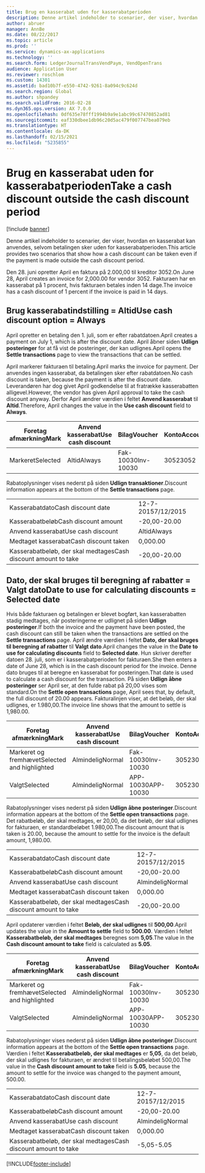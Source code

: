 ```yaml
---
title: Brug en kasserabat uden for kasserabatperioden
description: Denne artikel indeholder to scenarier, der viser, hvordan en kasserabat kan anvendes, selvom betalingen sker uden for kasserabatperioden.
author: abruer
manager: AnnBe
ms.date: 08/22/2017
ms.topic: article
ms.prod: ''
ms.service: dynamics-ax-applications
ms.technology: ''
ms.search.form: LedgerJournalTransVendPaym, VendOpenTrans
audience: Application User
ms.reviewer: roschlom
ms.custom: 14301
ms.assetid: bad10b7f-e550-4742-9261-8a094c9c624d
ms.search.region: Global
ms.author: shpandey
ms.search.validFrom: 2016-02-28
ms.dyn365.ops.version: AX 7.0.0
ms.openlocfilehash: 0df635e78fff1994b9a9e1abc99c67470852ad81
ms.sourcegitcommit: eaf330dbee1db96c20d5ac479f007747bea079eb
ms.translationtype: HT
ms.contentlocale: da-DK
ms.lasthandoff: 02/15/2021
ms.locfileid: "5235855"
---
```

# <a name="take-a-cash-discount-outside-the-cash-discount-period"></a><span data-ttu-id="8f881-103">Brug en kasserabat uden for kasserabatperioden</span><span class="sxs-lookup"><span data-stu-id="8f881-103">Take a cash discount outside the cash discount period</span></span>

[!include [banner](../includes/banner.md)]

<span data-ttu-id="8f881-104">Denne artikel indeholder to scenarier, der viser, hvordan en kasserabat kan anvendes, selvom betalingen sker uden for kasserabatperioden.</span><span class="sxs-lookup"><span data-stu-id="8f881-104">This article provides two scenarios that show how a cash discount can be taken even if the payment is made outside the cash discount period.</span></span>

<span data-ttu-id="8f881-105">Den 28. juni opretter April en faktura på 2.000,00 til kreditor 3052.</span><span class="sxs-lookup"><span data-stu-id="8f881-105">On June 28, April creates an invoice for 2,000.00 for vendor 3052.</span></span> <span data-ttu-id="8f881-106">Fakturaen har en kasserabat på 1 procent, hvis fakturaen betales inden 14 dage.</span><span class="sxs-lookup"><span data-stu-id="8f881-106">The invoice has a cash discount of 1 percent if the invoice is paid in 14 days.</span></span>

## <a name="use-cash-discount-option--always"></a><span data-ttu-id="8f881-107">Brug kasserabatindstilling = Altid</span><span class="sxs-lookup"><span data-stu-id="8f881-107">Use cash discount option = Always</span></span>
<span data-ttu-id="8f881-108">April opretter en betaling den 1. juli, som er efter rabatdatoen.</span><span class="sxs-lookup"><span data-stu-id="8f881-108">April creates a payment on July 1, which is after the discount date.</span></span> <span data-ttu-id="8f881-109">April åbner siden **Udlign posteringer** for at få vist de posteringer, der kan udlignes.</span><span class="sxs-lookup"><span data-stu-id="8f881-109">April opens the **Settle transactions** page to view the transactions that can be settled.</span></span> 

<span data-ttu-id="8f881-110">April markerer fakturaen til betaling.</span><span class="sxs-lookup"><span data-stu-id="8f881-110">April marks the invoice for payment.</span></span> <span data-ttu-id="8f881-111">Der anvendes ingen kasserabat, da betalingen sker efter rabatdatoen.</span><span class="sxs-lookup"><span data-stu-id="8f881-111">No cash discount is taken, because the payment is after the discount date.</span></span> <span data-ttu-id="8f881-112">Leverandøren har dog givet April godkendelse til at fratrække kasserabatten alligevel.</span><span class="sxs-lookup"><span data-stu-id="8f881-112">However, the vendor has given April approval to take the cash discount anyway.</span></span> <span data-ttu-id="8f881-113">Derfor April ændrer værdien i feltet **Anvend kasserabat** til **Altid**.</span><span class="sxs-lookup"><span data-stu-id="8f881-113">Therefore, April changes the value in the **Use cash discount** field to **Always**.</span></span>

| <span data-ttu-id="8f881-114">Foretag afmærkning</span><span class="sxs-lookup"><span data-stu-id="8f881-114">Mark</span></span>     | <span data-ttu-id="8f881-115">Anvend kasserabat</span><span class="sxs-lookup"><span data-stu-id="8f881-115">Use cash discount</span></span> | <span data-ttu-id="8f881-116">Bilag</span><span class="sxs-lookup"><span data-stu-id="8f881-116">Voucher</span></span>   | <span data-ttu-id="8f881-117">Konto</span><span class="sxs-lookup"><span data-stu-id="8f881-117">Account</span></span> | <span data-ttu-id="8f881-118">Kasserabatdato</span><span class="sxs-lookup"><span data-stu-id="8f881-118">Cash discount date</span></span> | <span data-ttu-id="8f881-119">Forfaldsdato</span><span class="sxs-lookup"><span data-stu-id="8f881-119">Due date</span></span>  | <span data-ttu-id="8f881-120">Faktura</span><span class="sxs-lookup"><span data-stu-id="8f881-120">Invoice</span></span> | <span data-ttu-id="8f881-121">Beløb i transaktionsvaluta</span><span class="sxs-lookup"><span data-stu-id="8f881-121">Amount in transaction currency</span></span> | <span data-ttu-id="8f881-122">Valuta</span><span class="sxs-lookup"><span data-stu-id="8f881-122">Currency</span></span> | <span data-ttu-id="8f881-123">Beløb, der skal udlignes</span><span class="sxs-lookup"><span data-stu-id="8f881-123">Amount to settle</span></span> |
|----------|-------------------|-----------|---------|--------------------|-----------|---------|--------------------------------|----------|------------------|
| <span data-ttu-id="8f881-124">Markeret</span><span class="sxs-lookup"><span data-stu-id="8f881-124">Selected</span></span> | <span data-ttu-id="8f881-125">Altid</span><span class="sxs-lookup"><span data-stu-id="8f881-125">Always</span></span>            | <span data-ttu-id="8f881-126">Fak-10030</span><span class="sxs-lookup"><span data-stu-id="8f881-126">Inv-10030</span></span> | <span data-ttu-id="8f881-127">3052</span><span class="sxs-lookup"><span data-stu-id="8f881-127">3052</span></span>    | <span data-ttu-id="8f881-128">28-6-2015</span><span class="sxs-lookup"><span data-stu-id="8f881-128">6/28/2015</span></span>          | <span data-ttu-id="8f881-129">12-7-2015</span><span class="sxs-lookup"><span data-stu-id="8f881-129">7/12/2015</span></span> | <span data-ttu-id="8f881-130">10030</span><span class="sxs-lookup"><span data-stu-id="8f881-130">10030</span></span>   | <span data-ttu-id="8f881-131">-2.000,00</span><span class="sxs-lookup"><span data-stu-id="8f881-131">-2,000.00</span></span>                      | <span data-ttu-id="8f881-132">USD</span><span class="sxs-lookup"><span data-stu-id="8f881-132">USD</span></span>      | <span data-ttu-id="8f881-133">-1.980,00</span><span class="sxs-lookup"><span data-stu-id="8f881-133">-1,980.00</span></span>        |

<span data-ttu-id="8f881-134">Rabatoplysninger vises nederst på siden **Udlign transaktioner**.</span><span class="sxs-lookup"><span data-stu-id="8f881-134">Discount information appears at the bottom of the **Settle transactions** page.</span></span>

|                              |           |
|------------------------------|-----------|
| <span data-ttu-id="8f881-135">Kasserabatdato</span><span class="sxs-lookup"><span data-stu-id="8f881-135">Cash discount date</span></span>           | <span data-ttu-id="8f881-136">12-7-2015</span><span class="sxs-lookup"><span data-stu-id="8f881-136">7/12/2015</span></span> |
| <span data-ttu-id="8f881-137">Kasserabatbeløb</span><span class="sxs-lookup"><span data-stu-id="8f881-137">Cash discount amount</span></span>         | <span data-ttu-id="8f881-138">-20,00</span><span class="sxs-lookup"><span data-stu-id="8f881-138">-20.00</span></span>    |
| <span data-ttu-id="8f881-139">Anvend kasserabat</span><span class="sxs-lookup"><span data-stu-id="8f881-139">Use cash discount</span></span>            | <span data-ttu-id="8f881-140">Altid</span><span class="sxs-lookup"><span data-stu-id="8f881-140">Always</span></span>    |
| <span data-ttu-id="8f881-141">Medtaget kasserabat</span><span class="sxs-lookup"><span data-stu-id="8f881-141">Cash discount taken</span></span>          | <span data-ttu-id="8f881-142">0,00</span><span class="sxs-lookup"><span data-stu-id="8f881-142">0.00</span></span>      |
| <span data-ttu-id="8f881-143">Kasserabatbeløb, der skal medtages</span><span class="sxs-lookup"><span data-stu-id="8f881-143">Cash discount amount to take</span></span> | <span data-ttu-id="8f881-144">-20,00</span><span class="sxs-lookup"><span data-stu-id="8f881-144">-20.00</span></span>    |

## <a name="date-to-use-for-calculating-discounts--selected-date"></a><span data-ttu-id="8f881-145">Dato, der skal bruges til beregning af rabatter = Valgt dato</span><span class="sxs-lookup"><span data-stu-id="8f881-145">Date to use for calculating discounts = Selected date</span></span>
<span data-ttu-id="8f881-146">Hvis både fakturaen og betalingen er blevet bogført, kan kasserabatten stadig medtages, når posteringerne er udlignet på siden **Udlign posteringer**.</span><span class="sxs-lookup"><span data-stu-id="8f881-146">If both the invoice and the payment have been posted, the cash discount can still be taken when the transactions are settled on the **Settle transactions** page.</span></span> <span data-ttu-id="8f881-147">April ændre værdien i feltet **Dato, der skal bruges til beregning af rabatter** til **Valgt dato**.</span><span class="sxs-lookup"><span data-stu-id="8f881-147">April changes the value in the **Date to use for calculating discounts** field to **Selected date**.</span></span> <span data-ttu-id="8f881-148">Hun skriver derefter datoen 28. juli, som er i kasserabatperioden for fakturaen.</span><span class="sxs-lookup"><span data-stu-id="8f881-148">She then enters a date of June 28, which is in the cash discount period for the invoice.</span></span> <span data-ttu-id="8f881-149">Denne dato bruges til at beregne en kasserabat for posteringen.</span><span class="sxs-lookup"><span data-stu-id="8f881-149">That date is used to calculate a cash discount for the transaction.</span></span> <span data-ttu-id="8f881-150">På siden **Udlign åbne posteringer** ser April ser, at den fulde rabat på 20,00 vises som standard.</span><span class="sxs-lookup"><span data-stu-id="8f881-150">On the **Settle open transactions** page, April sees that, by default, the full discount of 20.00 appears.</span></span> <span data-ttu-id="8f881-151">Fakturalinjen viser, at det beløb, der skal udlignes, er 1.980,00.</span><span class="sxs-lookup"><span data-stu-id="8f881-151">The invoice line shows that the amount to settle is 1,980.00.</span></span>

| <span data-ttu-id="8f881-152">Foretag afmærkning</span><span class="sxs-lookup"><span data-stu-id="8f881-152">Mark</span></span>                     | <span data-ttu-id="8f881-153">Anvend kasserabat</span><span class="sxs-lookup"><span data-stu-id="8f881-153">Use cash discount</span></span> | <span data-ttu-id="8f881-154">Bilag</span><span class="sxs-lookup"><span data-stu-id="8f881-154">Voucher</span></span>   | <span data-ttu-id="8f881-155">Konto</span><span class="sxs-lookup"><span data-stu-id="8f881-155">Account</span></span> | <span data-ttu-id="8f881-156">Kasserabatdato</span><span class="sxs-lookup"><span data-stu-id="8f881-156">Cash discount date</span></span> | <span data-ttu-id="8f881-157">Forfaldsdato</span><span class="sxs-lookup"><span data-stu-id="8f881-157">Due date</span></span>  | <span data-ttu-id="8f881-158">Faktura</span><span class="sxs-lookup"><span data-stu-id="8f881-158">Invoice</span></span> | <span data-ttu-id="8f881-159">Beløb i transaktionsvaluta</span><span class="sxs-lookup"><span data-stu-id="8f881-159">Amount in transaction currency</span></span> | <span data-ttu-id="8f881-160">Valuta</span><span class="sxs-lookup"><span data-stu-id="8f881-160">Currency</span></span> | <span data-ttu-id="8f881-161">Beløb, der skal udlignes</span><span class="sxs-lookup"><span data-stu-id="8f881-161">Amount to settle</span></span> |
|--------------------------|-------------------|-----------|---------|--------------------|-----------|---------|--------------------------------|----------|------------------|
| <span data-ttu-id="8f881-162">Markeret og fremhævet</span><span class="sxs-lookup"><span data-stu-id="8f881-162">Selected and highlighted</span></span> | <span data-ttu-id="8f881-163">Almindelig</span><span class="sxs-lookup"><span data-stu-id="8f881-163">Normal</span></span>            | <span data-ttu-id="8f881-164">Fak-10030</span><span class="sxs-lookup"><span data-stu-id="8f881-164">Inv-10030</span></span> | <span data-ttu-id="8f881-165">3052</span><span class="sxs-lookup"><span data-stu-id="8f881-165">3052</span></span>    | <span data-ttu-id="8f881-166">28-6-2015</span><span class="sxs-lookup"><span data-stu-id="8f881-166">6/28/2015</span></span>          | <span data-ttu-id="8f881-167">12-7-2015</span><span class="sxs-lookup"><span data-stu-id="8f881-167">7/12/2015</span></span> | <span data-ttu-id="8f881-168">10030</span><span class="sxs-lookup"><span data-stu-id="8f881-168">10030</span></span>   | <span data-ttu-id="8f881-169">-2.000,00</span><span class="sxs-lookup"><span data-stu-id="8f881-169">-2,000.00</span></span>                      | <span data-ttu-id="8f881-170">USD</span><span class="sxs-lookup"><span data-stu-id="8f881-170">USD</span></span>      | <span data-ttu-id="8f881-171">-1.980,00</span><span class="sxs-lookup"><span data-stu-id="8f881-171">-1,980.00</span></span>        |
| <span data-ttu-id="8f881-172">Valgt</span><span class="sxs-lookup"><span data-stu-id="8f881-172">Selected</span></span>                 | <span data-ttu-id="8f881-173">Almindelig</span><span class="sxs-lookup"><span data-stu-id="8f881-173">Normal</span></span>            | <span data-ttu-id="8f881-174">APP-10030</span><span class="sxs-lookup"><span data-stu-id="8f881-174">APP-10030</span></span> | <span data-ttu-id="8f881-175">3052</span><span class="sxs-lookup"><span data-stu-id="8f881-175">3052</span></span>    | <span data-ttu-id="8f881-176">15-7-2015</span><span class="sxs-lookup"><span data-stu-id="8f881-176">7/15/2015</span></span>          | <span data-ttu-id="8f881-177">15-7-2015</span><span class="sxs-lookup"><span data-stu-id="8f881-177">7/15/2015</span></span> |         | <span data-ttu-id="8f881-178">500,00</span><span class="sxs-lookup"><span data-stu-id="8f881-178">500.00</span></span>                         | <span data-ttu-id="8f881-179">USD</span><span class="sxs-lookup"><span data-stu-id="8f881-179">USD</span></span>      | <span data-ttu-id="8f881-180">500,00</span><span class="sxs-lookup"><span data-stu-id="8f881-180">500.00</span></span>           |

<span data-ttu-id="8f881-181">Rabatoplysninger vises nederst på siden **Udlign åbne posteringer**.</span><span class="sxs-lookup"><span data-stu-id="8f881-181">Discount information appears at the bottom of the **Settle open transactions** page.</span></span> <span data-ttu-id="8f881-182">Det rabatbeløb, der skal medtages, er 20,00, da det beløb, der skal udlignes for fakturaen, er standardbeløbet 1.980,00.</span><span class="sxs-lookup"><span data-stu-id="8f881-182">The discount amount that is taken is 20.00, because the amount to settle for the invoice is the default amount, 1,980.00.</span></span>

|                              |           |
|------------------------------|-----------|
| <span data-ttu-id="8f881-183">Kasserabatdato</span><span class="sxs-lookup"><span data-stu-id="8f881-183">Cash discount date</span></span>           | <span data-ttu-id="8f881-184">12-7-2015</span><span class="sxs-lookup"><span data-stu-id="8f881-184">7/12/2015</span></span> |
| <span data-ttu-id="8f881-185">Kasserabatbeløb</span><span class="sxs-lookup"><span data-stu-id="8f881-185">Cash discount amount</span></span>         | <span data-ttu-id="8f881-186">-20,00</span><span class="sxs-lookup"><span data-stu-id="8f881-186">-20.00</span></span>    |
| <span data-ttu-id="8f881-187">Anvend kasserabat</span><span class="sxs-lookup"><span data-stu-id="8f881-187">Use cash discount</span></span>            | <span data-ttu-id="8f881-188">Almindelig</span><span class="sxs-lookup"><span data-stu-id="8f881-188">Normal</span></span>    |
| <span data-ttu-id="8f881-189">Medtaget kasserabat</span><span class="sxs-lookup"><span data-stu-id="8f881-189">Cash discount taken</span></span>          | <span data-ttu-id="8f881-190">0,00</span><span class="sxs-lookup"><span data-stu-id="8f881-190">0.00</span></span>      |
| <span data-ttu-id="8f881-191">Kasserabatbeløb, der skal medtages</span><span class="sxs-lookup"><span data-stu-id="8f881-191">Cash discount amount to take</span></span> | <span data-ttu-id="8f881-192">-20,00</span><span class="sxs-lookup"><span data-stu-id="8f881-192">-20.00</span></span>    |

<span data-ttu-id="8f881-193">April opdaterer værdien i feltet **Beløb, der skal udlignes** til **500,00**.</span><span class="sxs-lookup"><span data-stu-id="8f881-193">April updates the value in the **Amount to settle** field to **500.00**.</span></span> <span data-ttu-id="8f881-194">Værdien i feltet **Kasserabatbeløb, der skal medtages** beregnes som **5,05**.</span><span class="sxs-lookup"><span data-stu-id="8f881-194">The value in the **Cash discount amount to take** field is calculated as **5.05**.</span></span>

| <span data-ttu-id="8f881-195">Foretag afmærkning</span><span class="sxs-lookup"><span data-stu-id="8f881-195">Mark</span></span>                     | <span data-ttu-id="8f881-196">Anvend kasserabat</span><span class="sxs-lookup"><span data-stu-id="8f881-196">Use cash discount</span></span> | <span data-ttu-id="8f881-197">Bilag</span><span class="sxs-lookup"><span data-stu-id="8f881-197">Voucher</span></span>   | <span data-ttu-id="8f881-198">Konto</span><span class="sxs-lookup"><span data-stu-id="8f881-198">Account</span></span> | <span data-ttu-id="8f881-199">Dato</span><span class="sxs-lookup"><span data-stu-id="8f881-199">Date</span></span>      | <span data-ttu-id="8f881-200">Forfaldsdato</span><span class="sxs-lookup"><span data-stu-id="8f881-200">Due date</span></span>  | <span data-ttu-id="8f881-201">Faktura</span><span class="sxs-lookup"><span data-stu-id="8f881-201">Invoice</span></span> | <span data-ttu-id="8f881-202">Beløb i transaktionsvaluta</span><span class="sxs-lookup"><span data-stu-id="8f881-202">Amount in transaction currency</span></span> | <span data-ttu-id="8f881-203">Valuta</span><span class="sxs-lookup"><span data-stu-id="8f881-203">Currency</span></span> | <span data-ttu-id="8f881-204">Beløb, der skal udlignes</span><span class="sxs-lookup"><span data-stu-id="8f881-204">Amount to settle</span></span> |
|--------------------------|-------------------|-----------|---------|-----------|-----------|---------|--------------------------------|----------|------------------|
| <span data-ttu-id="8f881-205">Markeret og fremhævet</span><span class="sxs-lookup"><span data-stu-id="8f881-205">Selected and highlighted</span></span> | <span data-ttu-id="8f881-206">Almindelig</span><span class="sxs-lookup"><span data-stu-id="8f881-206">Normal</span></span>            | <span data-ttu-id="8f881-207">Fak-10030</span><span class="sxs-lookup"><span data-stu-id="8f881-207">Inv-10030</span></span> | <span data-ttu-id="8f881-208">3052</span><span class="sxs-lookup"><span data-stu-id="8f881-208">3052</span></span>    | <span data-ttu-id="8f881-209">28-6-2015</span><span class="sxs-lookup"><span data-stu-id="8f881-209">6/28/2015</span></span> | <span data-ttu-id="8f881-210">12-7-2015</span><span class="sxs-lookup"><span data-stu-id="8f881-210">7/12/2015</span></span> | <span data-ttu-id="8f881-211">10030</span><span class="sxs-lookup"><span data-stu-id="8f881-211">10030</span></span>   | <span data-ttu-id="8f881-212">2.000,00</span><span class="sxs-lookup"><span data-stu-id="8f881-212">2,000.00</span></span>                       | <span data-ttu-id="8f881-213">USD</span><span class="sxs-lookup"><span data-stu-id="8f881-213">USD</span></span>      | <span data-ttu-id="8f881-214">-500,00</span><span class="sxs-lookup"><span data-stu-id="8f881-214">-500.00</span></span>          |
| <span data-ttu-id="8f881-215">Valgt</span><span class="sxs-lookup"><span data-stu-id="8f881-215">Selected</span></span>                 | <span data-ttu-id="8f881-216">Almindelig</span><span class="sxs-lookup"><span data-stu-id="8f881-216">Normal</span></span>            | <span data-ttu-id="8f881-217">APP-10030</span><span class="sxs-lookup"><span data-stu-id="8f881-217">APP-10030</span></span> | <span data-ttu-id="8f881-218">3052</span><span class="sxs-lookup"><span data-stu-id="8f881-218">3052</span></span>    | <span data-ttu-id="8f881-219">15-7-2015</span><span class="sxs-lookup"><span data-stu-id="8f881-219">7/15/2015</span></span> | <span data-ttu-id="8f881-220">15-7-2015</span><span class="sxs-lookup"><span data-stu-id="8f881-220">7/15/2015</span></span> |         | <span data-ttu-id="8f881-221">500,00</span><span class="sxs-lookup"><span data-stu-id="8f881-221">500.00</span></span>                         | <span data-ttu-id="8f881-222">USD</span><span class="sxs-lookup"><span data-stu-id="8f881-222">USD</span></span>      | <span data-ttu-id="8f881-223">500,00</span><span class="sxs-lookup"><span data-stu-id="8f881-223">500.00</span></span>           |

<span data-ttu-id="8f881-224">Rabatoplysninger vises nederst på siden **Udlign åbne posteringer**.</span><span class="sxs-lookup"><span data-stu-id="8f881-224">Discount information appears at the bottom of the **Settle open transactions** page.</span></span> <span data-ttu-id="8f881-225">Værdien i feltet **Kasserabatbeløb, der skal medtages** er **5,05**, da det beløb, der skal udlignes for fakturaen, er ændret til betalingsbeløbet 500,00.</span><span class="sxs-lookup"><span data-stu-id="8f881-225">The value in the **Cash discount amount to take** field is **5.05**, because the amount to settle for the invoice was changed to the payment amount, 500.00.</span></span>

|                              |           |
|------------------------------|-----------|
| <span data-ttu-id="8f881-226">Kasserabatdato</span><span class="sxs-lookup"><span data-stu-id="8f881-226">Cash discount date</span></span>           | <span data-ttu-id="8f881-227">12-7-2015</span><span class="sxs-lookup"><span data-stu-id="8f881-227">7/12/2015</span></span> |
| <span data-ttu-id="8f881-228">Kasserabatbeløb</span><span class="sxs-lookup"><span data-stu-id="8f881-228">Cash discount amount</span></span>         | <span data-ttu-id="8f881-229">-20,00</span><span class="sxs-lookup"><span data-stu-id="8f881-229">-20.00</span></span>    |
| <span data-ttu-id="8f881-230">Anvend kasserabat</span><span class="sxs-lookup"><span data-stu-id="8f881-230">Use cash discount</span></span>            | <span data-ttu-id="8f881-231">Almindelig</span><span class="sxs-lookup"><span data-stu-id="8f881-231">Normal</span></span>    |
| <span data-ttu-id="8f881-232">Medtaget kasserabat</span><span class="sxs-lookup"><span data-stu-id="8f881-232">Cash discount taken</span></span>          | <span data-ttu-id="8f881-233">0,00</span><span class="sxs-lookup"><span data-stu-id="8f881-233">0.00</span></span>      |
| <span data-ttu-id="8f881-234">Kasserabatbeløb, der skal medtages</span><span class="sxs-lookup"><span data-stu-id="8f881-234">Cash discount amount to take</span></span> | <span data-ttu-id="8f881-235">-5,05</span><span class="sxs-lookup"><span data-stu-id="8f881-235">-5.05</span></span>     |







[!INCLUDE[footer-include](../../includes/footer-banner.md)]